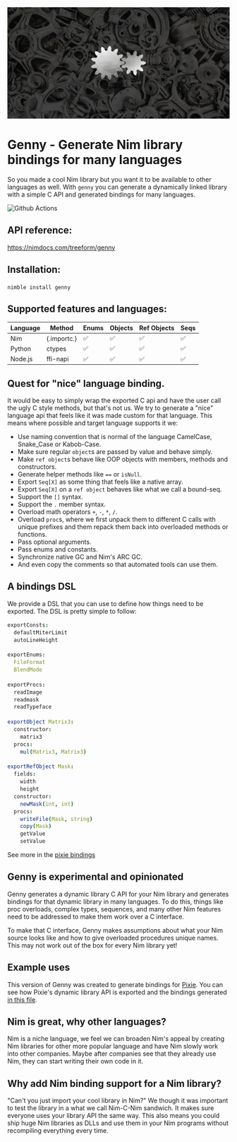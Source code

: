 <img src="docs/gennyBanner.png">

# Genny - Generate Nim library bindings for many languages

So you made a cool Nim library but you want it to be available to other languages as well. With `genny` you can generate a dynamically linked library with a simple C API and generated bindings for many languages.

![Github Actions](https://github.com/treeform/genny/workflows/Github%20Actions/badge.svg)

## API reference:

https://nimdocs.com/treeform/genny

## Installation:

`nimble install genny`

## Supported features and languages:

Language      | Method        | Enums  | Objects | Ref Objects | Seqs   |
------------- | ------------- | ------ | ------- | ----------- | ------ |
Nim           | {.importc.}   | ✅     | ✅     | ✅          | ✅    |
Python        | ctypes        | ✅     | ✅     | ✅          | ✅    |
Node.js       | ffi-napi      | ✅     | ✅     | ✅          | ✅    |

## Quest for "nice" language binding.

It would be easy to simply wrap the exported C api and have the user call the ugly C style methods, but that's not us. We try to generate a "nice" language api that feels like it was made custom for that language. This means where possible and target language supports it we:

* Use naming convention that is normal of the language CamelCase, Snake_Case or Kabob-Case.
* Make sure regular `object`s are passed by value and behave simply.
* Make `ref object`s behave like OOP objects with members, methods and constructors.
* Generate helper methods like `==` or `isNull`.
* Export `Seq[X]` as some thing that feels like a native array.
* Export `Seq[X]` on a `ref object` behaves like what we call a bound-seq.
* Support the `[]` syntax.
* Support the `.` member syntax.
* Overload math operators `+`, `-`, `*`, `/`.
* Overload `proc`s, where we first unpack them to different C calls with unique prefixes and them repack them back into overloaded methods or functions.
* Pass optional arguments.
* Pass enums and constants.
* Synchronize native GC and Nim's ARC GC.
* And even copy the comments so that automated tools can use them.

## A bindings DSL

We provide a DSL that you can use to define how things need to be exported. The DSL is pretty simple to follow:

```nim
exportConsts:
  defaultMiterLimit
  autoLineHeight

exportEnums:
  FileFormat
  BlendMode

exportProcs:
  readImage
  readmask
  readTypeface

exportObject Matrix3:
  constructor:
    matrix3
  procs:
    mul(Matrix3, Matrix3)

exportRefObject Mask:
  fields:
    width
    height
  constructor:
    newMask(int, int)
  procs:
    writeFile(Mask, string)
    copy(Mask)
    getValue
    setValue
```

See more in the [pixie bindings](https://github.com/treeform/pixie/blob/master/bindings/bindings.nim)

## Genny is experimental and opinionated

Genny generates a dynamic library C API for your Nim library and generates bindings for that dynamic library in many languages. To do this, things like proc overloads, complex types, sequences, and many other Nim features need to be addressed to make them work over a C interface.

To make that C interface, Genny makes assumptions about what your Nim source looks like and how to give overloaded procedures unique names. This may not work out of the box for every Nim library yet!

## Example uses

This version of Genny was created to generate bindings for [Pixie](https://github.com/treeform/pixie). You can see how Pixie's dynamic library API is exported and the bindings generated [in this file](https://github.com/treeform/pixie/blob/master/bindings/bindings.nim).

## Nim is great, why other languages?

Nim is a niche language, we feel we can broaden Nim's appeal by creating Nim libraries for other more popular language and have Nim slowly work into other companies. Maybe after companies see that they already use Nim, they can start writing their own code in it.

## Why add Nim binding support for a Nim library?

"Can't you just import your cool library in Nim?" We though it was important to test the library in a what we call Nim-C-Nim sandwich. It makes sure everyone uses your library API the same way. This also means you could ship huge Nim libraries as DLLs and use them in your Nim programs without recompiling everything every time.
